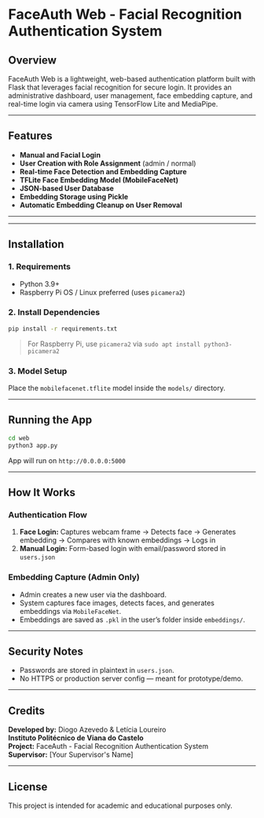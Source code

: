 # FaceAuth Web - Facial Recognition Authentication System

## Overview
FaceAuth Web is a lightweight, web-based authentication platform built with Flask that leverages facial recognition for secure login. It provides an administrative dashboard, user management, face embedding capture, and real-time login via camera using TensorFlow Lite and MediaPipe.

---

## Features
- **Manual and Facial Login**
- **User Creation with Role Assignment** (admin / normal)
- **Real-time Face Detection and Embedding Capture**
- **TFLite Face Embedding Model (MobileFaceNet)**
- **JSON-based User Database**
- **Embedding Storage using Pickle**
- **Automatic Embedding Cleanup on User Removal**

---



---

## Installation
### 1. Requirements
- Python 3.9+
- Raspberry Pi OS / Linux preferred (uses `picamera2`)

### 2. Install Dependencies
```bash
pip install -r requirements.txt
```

> For Raspberry Pi, use `picamera2` via `sudo apt install python3-picamera2`

### 3. Model Setup
Place the `mobilefacenet.tflite` model inside the `models/` directory.

---

## Running the App
```bash
cd web
python3 app.py
```
App will run on `http://0.0.0.0:5000`

---

## How It Works
### Authentication Flow
1. **Face Login:** Captures webcam frame → Detects face → Generates embedding → Compares with known embeddings → Logs in
2. **Manual Login:** Form-based login with email/password stored in `users.json`

### Embedding Capture (Admin Only)
- Admin creates a new user via the dashboard.
- System captures face images, detects faces, and generates embeddings via `MobileFaceNet`.
- Embeddings are saved as `.pkl` in the user’s folder inside `embeddings/`.

---

## Security Notes
- Passwords are stored in plaintext in `users.json`.
- No HTTPS or production server config — meant for prototype/demo.

---

## Credits
**Developed by:** Diogo Azevedo & Letícia Loureiro  
**Instituto Politécnico de Viana do Castelo**  
**Project:** FaceAuth - Facial Recognition Authentication System  
**Supervisor:** [Your Supervisor's Name]

---

## License
This project is intended for academic and educational purposes only.

